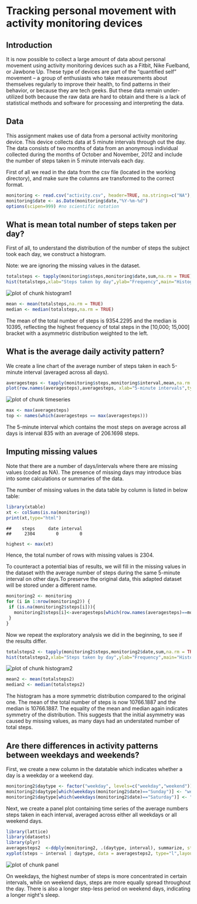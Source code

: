 Tracking personal movement with activity monitoring devices
===========================================================

## Introduction

It is now possible to collect a large amount of data about personal movement using activity monitoring devices such as a Fitbit, Nike Fuelband, or Jawbone Up. These type of devices are part of the “quantified self” movement – a group of enthusiasts who take measurements about themselves regularly to improve their health, to find patterns in their behavior, or because they are tech geeks. But these data remain under-utilized both because the raw data are hard to obtain and there is a lack of statistical methods and software for processing and interpreting the data.


## Data

This assignment makes use of data from a personal activity monitoring device. This device collects data at 5 minute intervals through out the day. The data consists of two months of data from an anonymous individual collected during the months of October and November, 2012 and include the number of steps taken in 5 minute intervals each day.

First of all we read in the data from the csv file (located in the working directory), and make sure the columns are transformed to the correct format.

```r
monitoring <- read.csv("activity.csv", header=TRUE, na.strings=c("NA"), colClasses =c("numeric","character","numeric"))
monitoring$date <- as.Date(monitoring$date,"%Y-%m-%d")
options(scipen=999) #no scientific notation
```

## What is mean total number of steps taken per day?

First of all, to understand the distribution of the number of steps the subject took each day, we construct a histogram.

Note: we are ignoring the missing values in the dataset.


```r
totalsteps <- tapply(monitoring$steps,monitoring$date,sum,na.rm = TRUE)
hist(totalsteps,xlab="Steps taken by day",ylab="Frequency",main="Histogram of total number of steps taken each day")
```

![plot of chunk histogram1](figure/histogram1.png) 


```r
mean <- mean(totalsteps,na.rm = TRUE)
median <- median(totalsteps,na.rm = TRUE)
```

The mean of the total number of steps is 9354.2295 and the median is 10395, reflecting the highest frequency of total steps in the [10,000; 15,000] bracket with a asymmetric distribution weighted to the left.


## What is the average daily activity pattern?

We create a line chart of the average number of steps taken in each 5-minute interval (averaged across all days). 


```r
averagesteps <- tapply(monitoring$steps,monitoring$interval,mean,na.rm = TRUE)
plot(row.names(averagesteps),averagesteps, xlab="5-minute intervals",type="l", ylab="Average number of steps taken")
```

![plot of chunk timeseries](figure/timeseries.png) 


```r
max <- max(averagesteps)
top <- names(which(averagesteps == max(averagesteps)))
```

The 5-minute interval which contains the most steps on average across all days is interval 835 with an average of 206.1698 steps.

## Imputing missing values

Note that there are a number of days/intervals where there are missing values (coded as NA). The presence of missing days may introduce bias into some calculations or summaries of the data.

The number of missing values in the data table by column is listed in below table:


```r
library(xtable)
xt <- colSums(is.na(monitoring))
print(xt,type="html")
```

```
##    steps     date interval 
##     2304        0        0
```

```r
highest <- max(xt)
```

Hence, the total number of rows with missing values is 2304.

To counteract a potential bias of results, we will fill in the missing values in the dataset with the average number of steps during the same 5-minute interval on other days.To preserve the original data, this adapted dataset will be stored under a different name.


```r
monitoring2 <- monitoring
for (i in 1:nrow(monitoring2)) {
 if (is.na(monitoring2$steps[i])){
   monitoring2$steps[i]<-averagesteps[which(row.names(averagesteps)==monitoring2$interval[i])]
 }
}
```

Now we repeat the exploratory analysis we did in the beginning, to see if the results differ.



```r
totalsteps2 <- tapply(monitoring2$steps,monitoring2$date,sum,na.rm = TRUE)
hist(totalsteps2,xlab="Steps taken by day",ylab="Frequency",main="Histogram of total number of steps taken each day")
```

![plot of chunk histogram2](figure/histogram2.png) 


```r
mean2 <- mean(totalsteps2)
median2 <- median(totalsteps2)
```

The histogram has a more symmetric distribution compared to the original one. The mean of the total number of steps is now 10766.1887 and the median is 10766.1887. The equality of the mean and median again indicates symmetry of the distribution. This suggests that the initial asymmetry was caused by missing values, as many days had an understated number of total steps.


## Are there differences in activity patterns between weekdays and weekends?

First, we create a new column in the datatable which indicates whether a day is a weekday or a weekend day.


```r
monitoring2$daytype <- factor("weekday", levels=c("weekday","weekend"))
monitoring2$daytype[which(weekdays(monitoring2$date)=="Sunday")] <- "weekend"
monitoring2$daytype[which(weekdays(monitoring2$date)=="Saturday")] <- "weekend"
```

Next, we create a panel plot containing time series of the average numbers steps taken in each interval, averaged across either all weekdays or all weekend days. 



```r
library(lattice)
library(datasets)
library(plyr)
averagesteps2  <-ddply(monitoring2, .(daytype, interval), summarize, steps = mean(steps))
xyplot(steps ~ interval | daytype, data = averagesteps2, type="l",layout = c(1,2),xlab="Intervals",ylab="Average number of steps")
```

![plot of chunk panel](figure/panel.png) 

On weekdays, the highest number of steps is more concentrated in certain intervals, while on weekend days, steps are more equally spread throughout the day. There is also a longer step-less period on weekend days, indicating a longer night's sleep.

